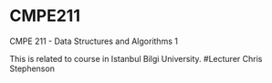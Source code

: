 CMPE211
=======

CMPE 211 - Data Structures and Algorithms 1

This is related to course in Istanbul Bilgi University. 
#Lecturer
Chris Stephenson

